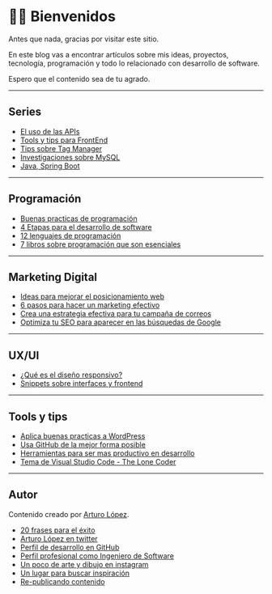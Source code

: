 # 🖖🏻 Bienvenidos

Antes que nada, gracias por visitar este sitio.

En este blog vas a encontrar artículos sobre mis ideas, proyectos, tecnología, programación y todo lo relacionado con desarrollo de software.

Espero que el contenido sea de tu agrado.

---

## Series

- [El uso de las APIs](api.md)
- [Tools y tips para FrontEnd](frontend.md)
- [Tips sobre Tag Manager](tagmanager.md)
- [Investigaciones sobre MySQL](mysql.md)
- [Java, Spring Boot](java.md)

---

## Programación

- [Buenas practicas de programación](develop/buenas-practicas-de-desarrollo.md)
- [4 Etapas para el desarrollo de software](develop/las-4-etapas-del-desarrollo.md)
- [12 lenguajes de programación](develop/los-12-mejores-lenguajes-de-programacion.md)
- [7 libros sobre programación que son esenciales](lifehacks/7-libros-de-programacion-que-debes-leer.md)

---

## Marketing Digital

- [Ideas para mejorar el posicionamiento web](marketing/seo-aplicado-en-sitios-web.md)
- [6 pasos para hacer un marketing efectivo](marketing/marketing-efectivo.md)
- [Crea una estrategia efectiva para tu campaña de correos](marketing/estrategia-email-marketing.md)
- [Optimiza tu SEO para aparecer en las búsquedas de Google](marketing/aparece-en-las-busquedas-de-goolge.md)

---

## UX/UI

- [¿Qué es el diseño responsivo?](uxui/sitios-web-responsivos.md)
- [Snippets sobre interfaces y frontend](uxui/gist-snippets-sobre-interfaces.md)

---

## Tools y tips

- [Aplica buenas practicas a WordPress](tools/checklist-wordpress.md)
- [Usa GitHub de la mejor forma posible](tools/github-cheat-sheet.md)
- [Herramientas para ser mas productivo en desarrollo](tools/herramientas-de-desarrollo.md)
- [Tema de Visual Studio Code - The Lone Coder](tools/the-lone-coder-theme-for-vscode.md)

---

## Autor

Contenido creado por [Arturo López](author/arturo-lopez.md).

- [20 frases para el éxito](lifehacks/20-frases-para-el-exito.md)
- [Arturo López en twitter](https://twitter.com/lgzarturo)
- [Perfil de desarrollo en GitHub](https://github.com/lgzarturo)
- [Perfil profesional como Ingeniero de Software](https://www.linkedin.com/in/lgzarturo/)
- [Un poco de arte y dibujo en instagram](https://www.instagram.com/lgzarturo/)
- [Un lugar para buscar inspiración](https://www.pinterest.com.mx/arthurolg/)
- [Re-publicando contenido](https://lgzarturo.tumblr.com/)
